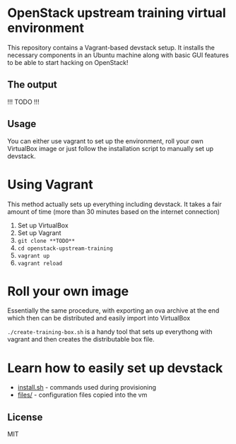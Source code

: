 OpenStack upstream training virtual environment
===============================================

This repository contains a Vagrant-based devstack setup. It installs the
necessary components in an Ubuntu machine along with basic GUI features to be
able to start hacking on OpenStack!

The output
----------

!!! TODO !!!

Usage
-----

You can either use vagrant to set up the environment, roll your own VirtualBox
image or just follow the installation script to manually set up devstack.

# Using Vagrant

This method actually sets up everything including devstack. It takes a fair
amount of time (more than 30 minutes based on the internet connection)

1. Set up VirtualBox
2. Set up Vagrant
3. `git clone **TODO**`
4. `cd openstack-upstream-training`
5. `vagrant up`
6. `vagrant reload`

# Roll your own image

Essentially the same procedure, with exporting an ova archive at the end which
then can be distributed and easily import into VirtualBox

`./create-training-box.sh` is a handy tool that sets up everythong with vagrant
and then creates the distributable box file.

# Learn how to easily set up devstack

* [install.sh](install.sh) - commands used during provisioning 
* [files/](files/) - configuration files copied into the vm

License
-------
MIT



